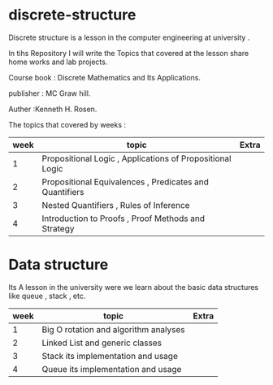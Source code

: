 # discrete-structure
Discrete structure is a lesson in the computer engineering at university  .


In tihs Repository I will write the Topics that covered at the lesson share home works and lab projects.

Course book :
Discrete Mathematics and Its Applications.

publisher : MC Graw hill.

Auther :Kenneth H. Rosen.


The topics that covered by weeks :
 
| week  | topic | Extra |
| --- | --- | --- |
| 1  | Propositional Logic , Applications of Propositional Logic  |
| 2  | Propositional Equivalences , Predicates and Quantifiers  |
| 3  | Nested Quantifiers , Rules of Inference  |
| 4  | Introduction to Proofs , Proof Methods and Strategy  |

# Data structure 
Its A lesson in the university were we learn about the basic data structures like queue , stack , etc.

| week  | topic | Extra |
| --- | --- | --- |
| 1  | Big O rotation and algorithm analyses  |
| 2  | Linked List and generic classes |
| 3  | Stack its implementation and usage   |
| 4  | Queue its implementation and usage  |
